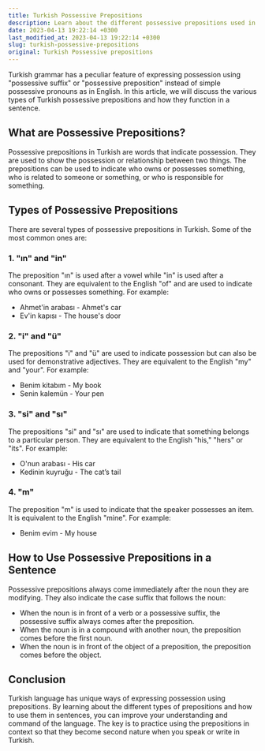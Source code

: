 ```yaml
---
title: Turkish Possessive Prepositions
description: Learn about the different possessive prepositions used in Turkish and how they are used in sentences.
date: 2023-04-13 19:22:14 +0300
last_modified_at: 2023-04-13 19:22:14 +0300
slug: turkish-possessive-prepositions
original: Turkish Possessive prepositions
---
```

Turkish grammar has a peculiar feature of expressing possession using "possessive suffix" or "possessive preposition" instead of simple possessive pronouns as in English. In this article, we will discuss the various types of Turkish possessive prepositions and how they function in a sentence.

## What are Possessive Prepositions?

Possessive prepositions in Turkish are words that indicate possession. They are used to show the possession or relationship between two things. The prepositions can be used to indicate who owns or possesses something, who is related to someone or something, or who is responsible for something.

## Types of Possessive Prepositions

There are several types of possessive prepositions in Turkish. Some of the most common ones are:

### 1. "ın" and "in"

The preposition "ın" is used after a vowel while "in" is used after a consonant. They are equivalent to the English "of" and are used to indicate who owns or possesses something. For example:

- Ahmet'in arabası - Ahmet's car
- Ev'in kapısı - The house's door

### 2. "i" and "ü"

The prepositions "i" and "ü" are used to indicate possession but can also be used for demonstrative adjectives. They are equivalent to the English "my" and "your". For example:

- Benim kitabım - My book
- Senin kalemün - Your pen

### 3. "si" and "sı"

The prepositions "si" and "sı" are used to indicate that something belongs to a particular person. They are equivalent to the English "his," "hers" or "its". For example:

- O'nun arabası - His car
- Kedinin kuyruğu - The cat’s tail

### 4. "m"

The preposition "m" is used to indicate that the speaker possesses an item. It is equivalent to the English "mine". For example:

- Benim evim - My house

## How to Use Possessive Prepositions in a Sentence

Possessive prepositions always come immediately after the noun they are modifying. They also indicate the case suffix that follows the noun:

- When the noun is in front of a verb or a possessive suffix, the possessive suffix always comes after the preposition.
- When the noun is in a compound with another noun, the preposition comes before the first noun.
- When the noun is in front of the object of a preposition, the preposition comes before the object.

## Conclusion

Turkish language has unique ways of expressing possession using prepositions. By learning about the different types of prepositions and how to use them in sentences, you can improve your understanding and command of the language. The key is to practice using the prepositions in context so that they become second nature when you speak or write in Turkish.